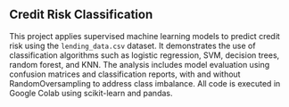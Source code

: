 ## Credit Risk Classification

This project applies supervised machine learning models to predict credit risk using the `lending_data.csv` dataset. It demonstrates the use of classification algorithms such as logistic regression, SVM, decision trees, random forest, and KNN. The analysis includes model evaluation using confusion matrices and classification reports, with and without RandomOversampling to address class imbalance. All code is executed in Google Colab using scikit-learn and pandas.
